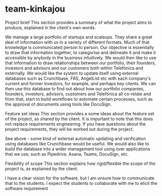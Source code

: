 # team-kinkajou
Project brief
This section provides a summary of what the project aims to produce, explained in the client's own words.

We manage a large portfolio of startups and scaleups. They share a great deal of information with us in a variety of different formats. Much of that knowledge is communicated person to person. Our objective is essentially to draw that information together, to categorise and delineate it and make it accessible by anybody in the business intuitively. We would then like to use that information to draw relationships between our portfolio, their founders, investors and advisors and our customers both within Telefónica and externally. We would like the system to update itself using external databases such as Crunchbase, F6S, AngelList etc with each company's current and former investors, for example, and perhaps key clients. We can then use this database to find out about how our portfolio companies, founders, investors, advisors, customers and Telefónica all co-relate and from that, start to build workflows to automate certain processes, such as the approval of documents using tools like DocuSign.

Feature set ideas
This section provides a some ideas about the feature set of the project, as shared by the client. It is important to note that this does not replace requirements engineering. If you have questions about the project requirements, they will be worked out during the project.

See above - some kind of external automatic updating and verification using databases like Crunchbase would be useful. We would also like to build the database into a wider management tool using over applications that we use, such as Pipedrive, Asana, Teams, DocuSign, etc.

Flexibility of scope
This section explains how rigid/flexible the scope of the project is, as explained by the client.

I have a clear vision for the software, but I am unsure how to communicate that to the students.    I expect the students to collaborate with me to elicit the software requirement
